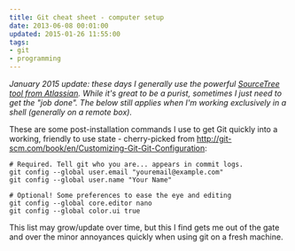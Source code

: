 ```yaml
---
title: Git cheat sheet - computer setup
date: 2013-06-08 00:01:00
updated: 2015-01-26 11:55:00
tags:
- git
- programming
---
```

*_January 2015 update:_ these days I generally use the powerful [SourceTree tool from Atlassian](http://www.sourcetreeapp.com). While it's great to be a purist, sometimes I just need to get the "job done". The below still applies when I'm working exclusively in a shell (generally on a remote box).*

These are some post-installation commands I use to get Git quickly into a working, friendly to use state - cherry-picked from http://git-scm.com/book/en/Customizing-Git-Git-Configuration:
```
# Required. Tell git who you are... appears in commit logs.
git config --global user.email "youremail@example.com"
git config --global user.name "Your Name"

# Optional! Some preferences to ease the eye and editing
git config --global core.editor nano
git config --global color.ui true
```

This list may grow/update over time, but this I find gets me out of the gate and over the minor annoyances quickly when using git on a fresh machine.
<!-- more -->
